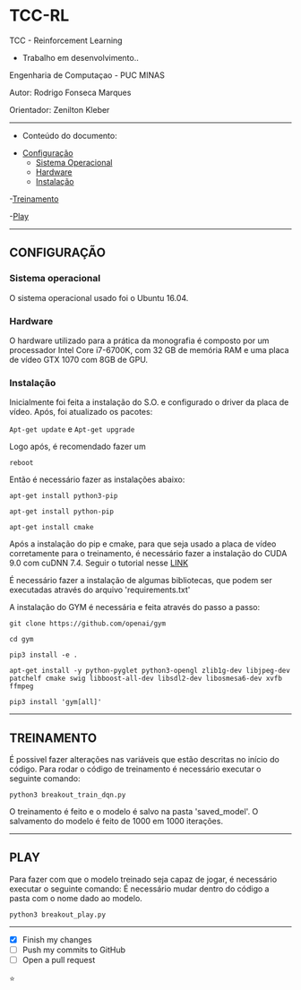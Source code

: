 # TCC-RL

TCC - Reinforcement Learning

 - Trabalho em desenvolvimento..

Engenharia de Computaçao - PUC MINAS

Autor: Rodrigo Fonseca Marques

Orientador: Zenilton Kleber

-----

* Conteúdo do documento:

- [Configuração](#configuração)
    - [Sistema Operacional](#sistema-operacional)
    - [Hardware](#hardware)
    - [Instalação](#instalação)
    
-[Treinamento](#treinamento)

-[Play](#play)


-----
## CONFIGURAÇÃO


### Sistema operacional
O sistema operacional usado foi o Ubuntu 16.04. 

### Hardware
O hardware utilizado para a prática da monografia é composto por um processador
Intel Core i7-6700K, com 32 GB de memória RAM e uma placa de vídeo GTX 1070 com
8GB de GPU.

### Instalação

Inicialmente foi feita a instalação do S.O. e configurado o driver da placa de vídeo.
Após, foi atualizado os pacotes:

`Apt-get update` e `Apt-get upgrade`

Logo após, é recomendado fazer um 

`reboot`

Então é necessário fazer as instalações abaixo:

`apt-get install python3-pip`

`apt-get install python-pip`

`apt-get install cmake`

Após a instalação do pip e cmake, para que seja usado a placa de vídeo corretamente para o treinamento, é necessário fazer a instalação do CUDA 9.0 com cuDNN 7.4. Seguir o tutorial nesse [LINK](https://medium.com/@zhanwenchen/install-cuda-and-cudnn-for-tensorflow-gpu-on-ubuntu-79306e4ac04e)

É necessário fazer a instalação de algumas bibliotecas, que podem ser executadas através do arquivo 'requirements.txt'

A instalação do GYM é necessária e feita através do passo a passo:
```
git clone https://github.com/openai/gym

cd gym 

pip3 install -e .

apt-get install -y python-pyglet python3-opengl zlib1g-dev libjpeg-dev patchelf cmake swig libboost-all-dev libsdl2-dev libosmesa6-dev xvfb ffmpeg

pip3 install 'gym[all]'
```
-----
## TREINAMENTO

É possivel fazer alterações nas variáveis que estão descritas no início do código.
Para rodar o código de treinamento é necessário executar o seguinte comando:

`python3 breakout_train_dqn.py`

O treinamento é feito e o modelo é salvo na pasta 'saved_model'. O salvamento do modelo é feito de 1000 em 1000 iterações.

-----
## PLAY

Para fazer com que o modelo treinado seja capaz de jogar, é necessário executar o seguinte comando:
É necessário mudar dentro do código a pasta com o nome dado ao modelo.

`python3 breakout_play.py`

-----



- [x] Finish my changes
- [ ] Push my commits to GitHub
- [ ] Open a pull request

:star:
